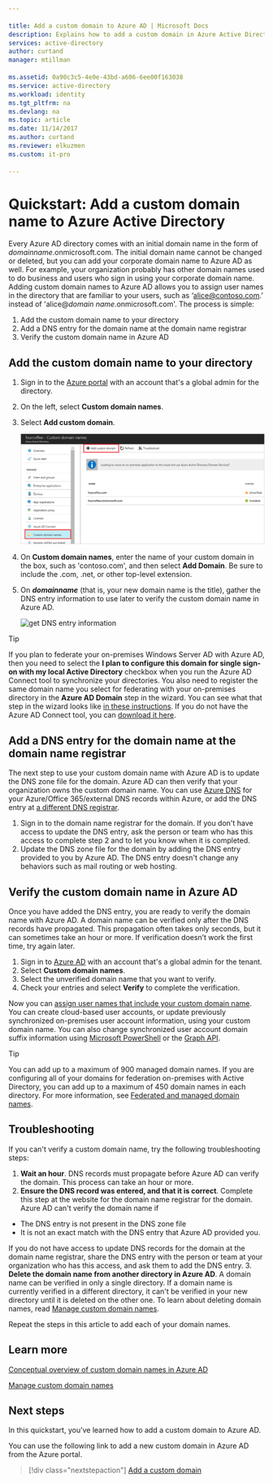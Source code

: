 ```yaml
---

title: Add a custom domain to Azure AD | Microsoft Docs
description: Explains how to add a custom domain in Azure Active Directory.
services: active-directory
author: curtand
manager: mtillman

ms.assetid: 0a90c3c5-4e0e-43bd-a606-6ee00f163038
ms.service: active-directory
ms.workload: identity
ms.tgt_pltfrm: na
ms.devlang: na
ms.topic: article
ms.date: 11/14/2017
ms.author: curtand
ms.reviewer: elkuzmen
ms.custom: it-pro

---
```

# Quickstart: Add a custom domain name to Azure Active Directory

Every Azure AD directory comes with an initial domain name in the form of *domainname*.onmicrosoft.com. The initial domain name cannot be changed or deleted, but you can add your corporate domain name to Azure AD as well. For example, your organization probably has other domain names used to do business and users who sign in using your corporate domain name. Adding custom domain names to Azure AD allows you to assign user names in the directory that are familiar to your users, such as ‘alice@contoso.com.’ instead of 'alice@*domain name*.onmicrosoft.com'. The process is simple:

1. Add the custom domain name to your directory
2. Add a DNS entry for the domain name at the domain name registrar
3. Verify the custom domain name in Azure AD

## Add the custom domain name to your directory
1. Sign in to the [Azure portal](https://aad.portal.azure.com/#blade/Microsoft_AAD_IAM/ActiveDirectoryMenuBlade/Overview) with an account that's a global admin for the directory.
2. On the left, select **Custom domain names**.
3. Select **Add custom domain**.
   
   ![Select the Add command](./media/add-custom-domain/add-custom-domain.png)
5. On **Custom domain names**, enter the name of your custom domain in the box, such as 'contoso.com', and then select **Add Domain**. Be sure to include the .com, .net, or other top-level extension.
6. On ***domainname*** (that is, your new domain name is the title), gather the DNS entry information to use later to verify the custom domain name in Azure AD.
   
   ![get DNS entry information](./media/active-directory-domains-add-azure-portal/get-dns-info.png)

> [!TIP]
> If you plan to federate your on-premises Windows Server AD with Azure AD, then you need to select the **I plan to configure this domain for single sign-on with my local Active Directory** checkbox when you run the Azure AD Connect tool to synchronize your directories. You also need to register the same domain name you select for federating with your on-premises directory in the **Azure AD Domain** step in the wizard. You can see what that step in the wizard looks like [in these instructions](./connect/active-directory-aadconnect-get-started-custom.md#verify-the-azure-ad-domain-selected-for-federation). If you do not have the Azure AD Connect tool, you can [download it here](http://go.microsoft.com/fwlink/?LinkId=615771).

## Add a DNS entry for the domain name at the domain name registrar
The next step to use your custom domain name with Azure AD is to update the DNS zone file for the domain. Azure AD can then verify that your organization owns the custom domain name. You can use [Azure DNS](https://docs.microsoft.com/azure/dns/dns-getstarted-portal) for your Azure/Office 365/external DNS records within Azure, or add the DNS entry at [a different DNS registrar](https://support.office.com/article/Create-DNS-records-for-Office-365-when-you-manage-your-DNS-records-b0f3fdca-8a80-4e8e-9ef3-61e8a2a9ab23/).

1. Sign in to the domain name registrar for the domain. If you don't have access to update the DNS entry, ask the person or team who has this access to complete step 2 and to let you know when it is completed.
2. Update the DNS zone file for the domain by adding the DNS entry provided to you by Azure AD. The DNS entry doesn't change any behaviors such as mail routing or web hosting.

## Verify the custom domain name in Azure AD
Once you have added the DNS entry, you are ready to verify the domain name with Azure AD. A domain name can be verified only after the DNS records have propagated. This propagation often takes only seconds, but it can sometimes take an hour or more. If verification doesn’t work the first time, try again later.

1. Sign in to [Azure AD](https://aad.portal.azure.com/#blade/Microsoft_AAD_IAM/ActiveDirectoryMenuBlade/Overview) with an account that's a global admin for the tenant.
2. Select **Custom domain names**.
3. Select the unverified domain name that you want to verify.
4. Check your entries and select **Verify** to complete the verification.

Now you can [assign user names that include your custom domain name](active-directory-users-create-azure-portal.md). You can create cloud-based user accounts, or update previously synchronized on-premises user account information, using your custom domain name. You can also change synchronized user account domain suffix information using [Microsoft PowerShell](https://msdn.microsoft.com/library/azure/e1ef403f-3347-4409-8f46-d72dafa116e0#BKMK_ManageDomains) or the [Graph API](https://msdn.microsoft.com/Library/Azure/Ad/Graph/api/domains-operations).

> [!TIP]
> You can add up to a maximum of 900 managed domain names. If you are configuring all of your domains for federation on-premises with Active Directory, you can add up to a maximum of 450 domain names in each directory. For more information, see [Federated and managed domain names](https://docs.microsoft.com/azure/active-directory/active-directory-add-domain-concepts#federated-and-managed-domain-names).

## Troubleshooting
If you can't verify a custom domain name, try the following troubleshooting steps:

1. **Wait an hour**. DNS records must propagate before Azure AD can verify the domain. This process can take an hour or more.
2. **Ensure the DNS record was entered, and that it is correct**. Complete this step at the website for the domain name registrar for the domain. Azure AD can't verify the domain name if 
  * The DNS entry is not present in the DNS zone file
  * It is not an exact match with the DNS entry that Azure AD provided you. 
  
  If you do not have access to update DNS records for the domain at the domain name registrar, share the DNS entry with the person or team at your organization who has this access, and ask them to add the DNS entry.
3. **Delete the domain name from another directory in Azure AD**. A domain name can be verified in only a single directory. If a domain name is currently verified in a different directory, it can't be verified in your new directory until it is deleted on the other one. To learn about deleting domain names, read [Manage custom domain names](active-directory-domains-manage-azure-portal.md).    

Repeat the steps in this article to add each of your domain names.

## Learn more
[Conceptual overview of custom domain names in Azure AD](active-directory-domains-manage-azure-portal.md)

[Manage custom domain names](active-directory-domains-manage-azure-portal.md)

## Next steps
In this quickstart, you’ve learned how to add a custom domain to Azure AD. 

You can use the following link to add a new custom domain in Azure AD from the Azure portal.

> [!div class="nextstepaction"]
> [Add a custom domain](https://aad.portal.azure.com/#blade/Microsoft_AAD_IAM/ActiveDirectoryMenuBlade/QuickStart) 